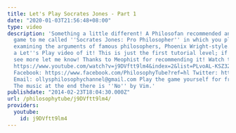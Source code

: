 ```yaml
---
title: Let's Play Socrates Jones - Part 1
date: "2020-01-03T21:56:48+08:00"
type: video
description: 'Something a little different! A Philosofan recommended an online video
  game to me called ''Socrates Jones: Pro Philosopher'' in which you play as a character
  examining the arguments of famous philosophers, Phoenix Wright-style. So I made
  a Let''s Play video of it! This is just the first tutorial level; if you want to
  see more let me know! Thanks to Meophist for recommending it! Watch the whole series:
  https://www.youtube.com/watch?v=j9DVftt9lm4&index=2&list=PLvoAL-KSZ32c9ilehJSvRo0sDMuqWN6cS
  Facebook: https://www.facebook.com/PhilosophyTube?ref=hl Twitter: https://twitter.com/PhilosophyTube
  Email: ollysphilosophychannel@gmail.com Play the game yourself for free: http://www.kongregate.com/games/ChiefWakamakamu/socrates-jones-pro-philosopher
  The music at the end there is ''No'' by Vim.'
publishdate: "2014-02-23T18:04:30.000Z"
url: /philosophytube/j9DVftt9lm4/
providers:
  youtube:
    id: j9DVftt9lm4
---
```

